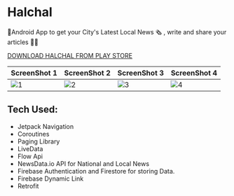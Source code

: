 # Halchal
📱Android App to get your City's Latest Local News 🗞️ , write and share your articles ✍🏻

[DOWNLOAD HALCHAL FROM PLAY STORE](https://play.google.com/store/apps/details?id=com.avicodes.halchalin) 


| ScreenShot 1                                                                                          | ScreenShot 2                                                                                          | ScreenShot 3                                                                                          | ScreenShot 4                                                                                          |
| ----------------------------------------------------------------------------------------------------- | ----------------------------------------------------------------------------------------------------- | ----------------------------------------------------------------------------------------------------- | ------------------------------------------------------------------------------------------------------|
| ![1](https://github.com/AvneetSingh2001/Halchal/assets/77102514/dd0a0af4-ea91-4069-a883-89eb03645e53) | ![2](https://github.com/AvneetSingh2001/Halchal/assets/77102514/ad1d10c0-7ba8-42b5-b4bf-2497b1082ce4) | ![3](https://github.com/AvneetSingh2001/Halchal/assets/77102514/6053395a-a600-4e80-835b-a946a9e6fed3) | ![4](https://github.com/AvneetSingh2001/Halchal/assets/77102514/26ae59b0-ad1e-46c0-8402-33178414278a) |


## Tech Used: 
- Jetpack Navigation
- Coroutines
- Paging Library
- LiveData 
- Flow Api
- NewsData.io API for National and Local News
- Firebase Authentication and Firestore for storing Data.
- Firebase Dynamic Link 
- Retrofit
